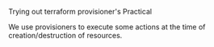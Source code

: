Trying out terraform provisioner's Practical

We use provisioners to execute some actions at the time of creation/destruction of resources.
